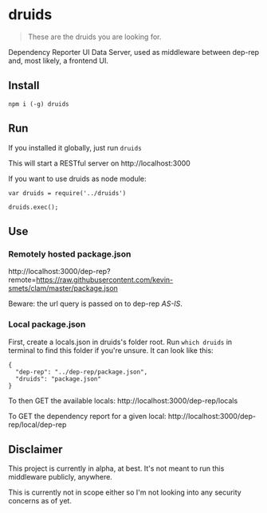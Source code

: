 # druids

> These are the druids you are looking for.

Dependency Reporter UI Data Server, used as middleware between dep-rep and, most likely, a frontend UI.

## Install

```
npm i (-g) druids
```

## Run

If you installed it globally, just run `druids`

This will start a RESTful server on http://localhost:3000

If you want to use druids as node module:

```
var druids = require('../druids')

druids.exec();
```

## Use

### Remotely hosted package.json

http://localhost:3000/dep-rep?remote=https://raw.githubusercontent.com/kevin-smets/clam/master/package.json

Beware: the url query is passed on to dep-rep *AS-IS*.

### Local package.json

First, create a locals.json in druids's folder root. Run `which druids` in terminal to find this folder if you're unsure. It can look like this:

```
{
  "dep-rep": "../dep-rep/package.json",
  "druids": "package.json"
}
```

To then GET the available locals: http://localhost:3000/dep-rep/locals

To GET the dependency report for a given local: http://localhost:3000/dep-rep/local/dep-rep

## Disclaimer

This project is currently in alpha, at best. It's not meant to run this middleware publicly, anywhere.

This is currently not in scope either so I'm not looking into any security concerns as of yet.